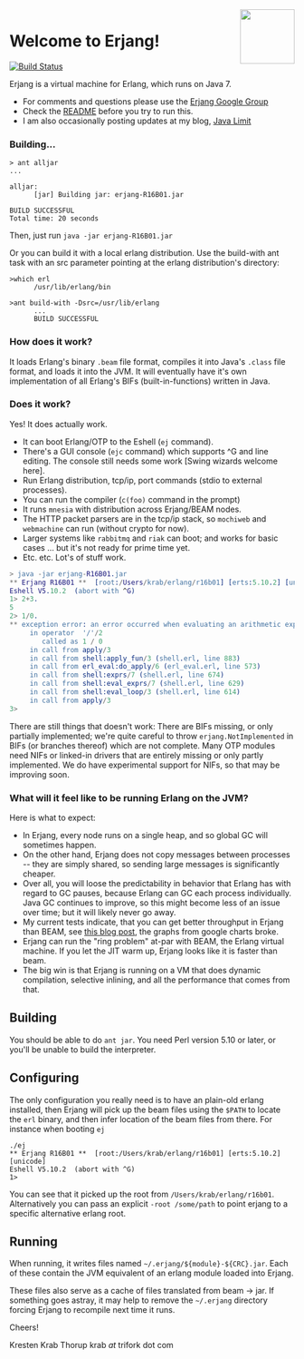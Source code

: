 <img src="https://raw.github.com/trifork/erjang/master/erjang_logo4.png" width="96px" align="right">

# Welcome to Erjang!  

[![Build Status](https://travis-ci.org/trifork/erjang.png)](https://travis-ci.org/trifork/erjang) 

Erjang is a virtual machine for Erlang, which runs on Java 7.  

* For comments and questions please use the [Erjang Google Group](http://groups.google.com/group/erjang)
* Check the [README](https://github.com/trifork/erjang/wiki/README) before you try to run this.
* I am also occasionally posting updates at my blog, [Java Limit](http://javalimit.com)

### Building...

````
> ant alljar
...

alljar:
      [jar] Building jar: erjang-R16B01.jar

BUILD SUCCESSFUL
Total time: 20 seconds
````
Then, just run `java -jar erjang-R16B01.jar`

Or you can build it with a local erlang distribution. Use the build-with ant task with an src parameter pointing at the erlang distribution's directory:

````
>which erl
      /usr/lib/erlang/bin

>ant build-with -Dsrc=/usr/lib/erlang
      ...
      BUILD SUCCESSFUL
````

### How does it work?

It loads Erlang's binary `.beam` file format, compiles it into Java's `.class` file format, and loads it into the JVM.   It will eventually have it's own implementation of all Erlang's BIFs (built-in-functions) written in Java.  

### Does it work?

Yes!  It does actually work.

- It can boot Erlang/OTP to the Eshell (`ej` command).
- There's a GUI console (`ejc` command) which supports ^G and line editing.  The console still needs some work [Swing wizards welcome here].
- Run Erlang distribution, tcp/ip, port commands (stdio to external processes).
- You can run the compiler (`c(foo)` command in the prompt)
- It runs `mnesia` with distribution across Erjang/BEAM nodes.
- The HTTP packet parsers are in the tcp/ip stack, so `mochiweb` and `webmachine` can run (without crypto for now).
- Larger systems like `rabbitmq` and `riak` can boot; and works for basic cases ... but it's not ready for prime time yet.
- Etc. etc.  Lot's of stuff work.

````erlang
> java -jar erjang-R16B01.jar
** Erjang R16B01 **  [root:/Users/krab/erlang/r16b01] [erts:5.10.2] [unicode]
Eshell V5.10.2  (abort with ^G)
1> 2+3.
5
2> 1/0.
** exception error: an error occurred when evaluating an arithmetic expression
     in operator  '/'/2
        called as 1 / 0
     in call from apply/3 
     in call from shell:apply_fun/3 (shell.erl, line 883)
     in call from erl_eval:do_apply/6 (erl_eval.erl, line 573)
     in call from shell:exprs/7 (shell.erl, line 674)
     in call from shell:eval_exprs/7 (shell.erl, line 629)
     in call from shell:eval_loop/3 (shell.erl, line 614)
     in call from apply/3 
3>
````

There are still things that doesn't work: There are BIFs missing, or only partially implemented; we're quite careful to throw `erjang.NotImplemented` in BIFs (or branches thereof) which are not complete.  Many OTP modules need NIFs or linked-in drivers that are entirely missing or only partly implemented.  We do have experimental support for NIFs, so that may be improving soon.



### What will it feel like to be running Erlang on the JVM?

Here is what to expect:

* In Erjang, every node runs on a single heap, and so global GC will sometimes happen.
* On the other hand, Erjang does not copy messages between processes -- they are simply shared, so sending large messages is significantly cheaper.
* Over all, you will loose the predictability in behavior that Erlang has with regard to GC pauses, because Erlang can GC each process individually.  Java GC continues to improve, so this might become less of an issue over time; but it will likely never go away.
* My current tests indicate, that you can get better throughput in Erjang than BEAM, see [this blog post](http://www.javalimit.com/2010/06/erjang-running-micro-benchmarks.html), the graphs from google charts broke.
* Erjang can run the "ring problem" at-par with BEAM, the Erlang virtual machine.  If you let the JIT warm up, Erjang looks like it is faster than beam.
* The big win is that Erjang is running on a VM that does dynamic compilation, selective inlining, and all the performance that comes from that.  


## Building

You should be able to do `ant jar`.  You need Perl version 5.10 or later, or you'll be unable to build the interpreter.

## Configuring

The only configuration you really need is to have an plain-old erlang installed, then Erjang will pick up the beam files using the `$PATH` to locate the `erl` binary, and then infer location of the beam files from there.  For instance when booting `ej`

````
./ej
** Erjang R16B01 **  [root:/Users/krab/erlang/r16b01] [erts:5.10.2] [unicode]
Eshell V5.10.2  (abort with ^G)
1> 
````

You can see that it picked up the root from `/Users/krab/erlang/r16b01`.  Alternatively you can pass an explicit `-root /some/path` to point erjang to a specific alternative erlang root.


## Running

When running, it writes files named `~/.erjang/${module}-${CRC}.jar`.  Each of these contain the JVM equivalent of an erlang module loaded into Erjang.

These files also serve as a cache of files translated from beam -> jar.
If something goes astray, it may help to remove the `~/.erjang` directory
forcing Erjang to recompile next time it runs.


Cheers!

Kresten Krab Thorup
krab _at_ trifork dot com




